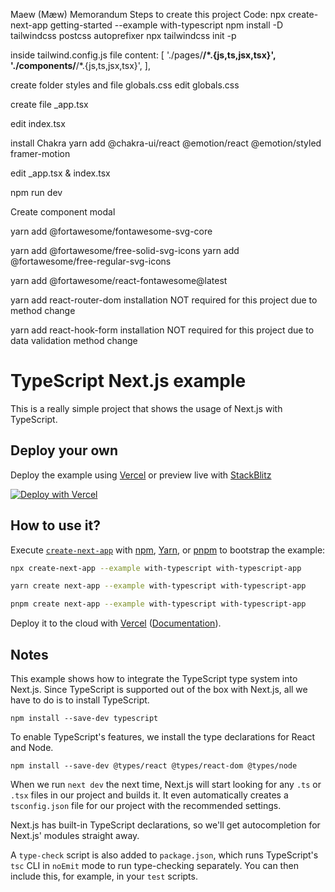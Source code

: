 Maew (Mæw)
Memorandum
Steps to create this project
Code:
npx create-next-app getting-started --example with-typescript
npm install -D tailwindcss postcss autoprefixer
npx tailwindcss init -p

inside tailwind.config.js file
content: [
    './pages/**/*.{js,ts,jsx,tsx}',
    './components/**/*.{js,ts,jsx,tsx}',
  ],

  create folder styles and file globals.css
  edit globals.css

  create file _app.tsx

  edit index.tsx

  install Chakra
  yarn add @chakra-ui/react @emotion/react @emotion/styled framer-motion

  edit _app.tsx & index.tsx

  npm run dev

  Create component modal

  yarn add @fortawesome/fontawesome-svg-core

  yarn add @fortawesome/free-solid-svg-icons
  yarn add @fortawesome/free-regular-svg-icons

  yarn add @fortawesome/react-fontawesome@latest

  yarn add react-router-dom
  installation NOT required for this project due to method change

  yarn add react-hook-form
  installation NOT required for this project due to data validation method change



# TypeScript Next.js example

This is a really simple project that shows the usage of Next.js with TypeScript.

## Deploy your own

Deploy the example using [Vercel](https://vercel.com?utm_source=github&utm_medium=readme&utm_campaign=next-example) or preview live with [StackBlitz](https://stackblitz.com/github/vercel/next.js/tree/canary/examples/with-typescript)

[![Deploy with Vercel](https://vercel.com/button)](https://vercel.com/new/clone?repository-url=https://github.com/vercel/next.js/tree/canary/examples/with-typescript&project-name=with-typescript&repository-name=with-typescript)

## How to use it?

Execute [`create-next-app`](https://github.com/vercel/next.js/tree/canary/packages/create-next-app) with [npm](https://docs.npmjs.com/cli/init), [Yarn](https://yarnpkg.com/lang/en/docs/cli/create/), or [pnpm](https://pnpm.io) to bootstrap the example:

```bash
npx create-next-app --example with-typescript with-typescript-app
```

```bash
yarn create next-app --example with-typescript with-typescript-app
```

```bash
pnpm create next-app --example with-typescript with-typescript-app
```

Deploy it to the cloud with [Vercel](https://vercel.com/new?utm_source=github&utm_medium=readme&utm_campaign=next-example) ([Documentation](https://nextjs.org/docs/deployment)).

## Notes

This example shows how to integrate the TypeScript type system into Next.js. Since TypeScript is supported out of the box with Next.js, all we have to do is to install TypeScript.

```
npm install --save-dev typescript
```

To enable TypeScript's features, we install the type declarations for React and Node.

```
npm install --save-dev @types/react @types/react-dom @types/node
```

When we run `next dev` the next time, Next.js will start looking for any `.ts` or `.tsx` files in our project and builds it. It even automatically creates a `tsconfig.json` file for our project with the recommended settings.

Next.js has built-in TypeScript declarations, so we'll get autocompletion for Next.js' modules straight away.

A `type-check` script is also added to `package.json`, which runs TypeScript's `tsc` CLI in `noEmit` mode to run type-checking separately. You can then include this, for example, in your `test` scripts.
